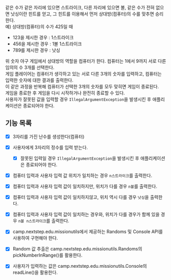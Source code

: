                       
같은 수가 같은 자리에 있으면 스트라이크, 다른 자리에 있으면 볼, 같은 수가 전혀 없으면 낫싱이란 힌트를 얻고, 
그 힌트를 이용해서 먼저 상대방(컴퓨터)의 수를 맞추면 승리한다.<br>
예) 상대방(컴퓨터)의 수가 425일 때

- 123을 제시한 경우 : 1스트라이크
- 456을 제시한 경우 : 1볼 1스트라이크
- 789를 제시한 경우 : 낫싱 <br>

위 숫자 야구 게임에서 상대방의 역할을 컴퓨터가 한다. 컴퓨터는 1에서 9까지 서로 다른 임의의 수 3개를 선택한다.<br>
게임 플레이어는 컴퓨터가 생각하고 있는 서로 다른 3개의 숫자를 입력하고, 컴퓨터는 입력한 숫자에 대한 결과를 출력한다. <br>
이 같은 과정을 반복해 컴퓨터가 선택한 3개의 숫자를 모두 맞히면 게임이 종료된다. <br>
게임을 종료한 후 게임을 다시 시작하거나 완전히 종료할 수 있다. <br>
사용자가 잘못된 값을 입력할 경우 `IllegalArgumentException`을 발생시킨 후 애플리케이션은 종료되어야 한다.

## 기능 목록

- [x] 3자리를 가진 난수를 생성한다(컴퓨터)
- [x] 사용자에게 3자리의 정수를 입력 받는다.
  - [x] 잘못된 입력일 경우 `IllegalArgumentException`을 발생시킨 후 애플리케이션은 종료되어야 한다.
- [x] 컴퓨터 입력과 사용자 입력 값 위치가 일치하는 경우 `n스트라이크`를 출력한다.
- [x] 컴퓨터 입력과 사용자 입력 값이 일치하지만, 위치가 다를 경우 `n볼`를 출력한다.
- [x] 컴퓨터 입력과 사용자 입력 값이 일치하지않고, 위치 역시 다를 경우 `낫싱`을 출력한다.
- [x] 컴퓨터 입력과 사용자 입력 값이 일치하는 경우와, 위치가 다를 경우가 함께 있을 경우 `n볼 n스트라이크`를 출력한다.

- [x] camp.nextstep.edu.missionutils에서 제공하는 Randoms 및 Console API를 사용하여 구현해야 한다.
- [x] Random 값 추출은 camp.nextstep.edu.missionutils.Randoms의 pickNumberInRange()를 활용한다.
- [x] 사용자가 입력하는 값은 camp.nextstep.edu.missionutils.Console의 readLine()을 활용한다.